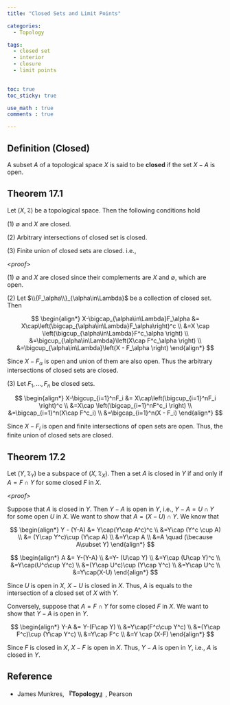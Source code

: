 ```yaml
---
title: "Closed Sets and Limit Points"

categories:
  - Topology

tags:
  - closed set
  - interior
  - closure
  - limit points
 

toc: true
toc_sticky: true

use_math : true
comments : true

---
```


## Definition (Closed)
A subset $A$ of a topological space $X$ is said to be **closed** if the set $X-A$ is open.


## Theorem 17.1
Let $(X,\mathfrak{T})$ be a topological space. Then the following conditions hold

(1) $\emptyset$ and $X$ are closed.

(2)  Arbitrary intersections of closed set is closed.

(3) Finite union of closed sets are closed. i.e.,


<*proof*>

(1) $\emptyset$ and $X$ are closed since their complements are $X$ and $\emptyset$, which are open.

(2) Let $\\{F_\alpha\\}_{\alpha\in\Lambda}$ be a collection of closed set. Then

$$
\begin{align*}
X-\bigcap_{\alpha\in\Lambda}F_\alpha &= X\cap\left(\bigcap_{\alpha\in\Lambda}F_\alpha\right)^c \\
&=X \cap \left(\bigcup_{\alpha\in\Lambda}F^c_\alpha \right) \\
&=\bigcup_{\alpha\in\Lambda}\left(X\cap F^c_\alpha \right) \\
&=\bigcup_{\alpha\in\Lambda}\left(X - F_\alpha \right) 
\end{align*}
$$

Since $X-F_\alpha$ is open and union of them are also open. Thus the arbitrary intersections of closed sets are closed.

(3) Let $F_1,\ldots, F_n$ be closed sets. 

$$
\begin{align*}
X-\bigcup_{i=1}^nF_i &= X\cap\left(\bigcup_{i=1}^nF_i \right)^c \\
&=X\cap \left(\bigcap_{i=1}^nF^c_i \right) \\ 
&=\bigcap_{i=1}^n(X\cap F^c_i) \\
&=\bigcap_{i=1}^n(X - F_i)
\end{align*}
$$

Since $X-F_i$ is open and finite intersections of open sets are open. Thus, the finite union of closed sets are closed.

$$\tag*{$\square$}$$

## Theorem 17.2
Let $(Y,\mathfrak{T}_Y)$ be a subspace of $(X,\mathfrak{T}_X)$. Then a set $A$ is closed in $Y$ if and only if $A=F\cap Y$ for some closed $F$ in $X$.

<*proof*>

Suppose that $A$ is closed in $Y$.  Then $Y-A$ is open in $Y$, i.e., $Y-A=U\cap Y$ for some open $U$ in $X$. We want to show that $A= (X-U)\cap Y$. We know that 

$$
\begin{align*}
Y - (Y-A) &= Y\cap(Y\cap A^c)^c \\
&=Y\cap (Y^c \cup A) \\
&= (Y\cap Y^c)\cup (Y\cap A) \\
&=Y\cap A \\
&=A \quad (\because A\subset Y)
\end{align*}
$$

$$
\begin{align*}
A &= Y-(Y-A) \\
&=Y- (U\cap Y) \\
&=Y\cap (U\cap Y)^c \\
&=Y\cap(U^c\cup Y^c) \\
&=(Y\cap U^c)\cup (Y\cap Y^c) \\
&=Y\cap U^c \\
&=Y\cap(X-U)
\end{align*}
$$

Since $U$ is open in $X$, $X-U$ is closed in $X$. Thus, $A$ is equals to the intersection of a closed set of $X$ with $Y$.

Conversely, suppose that $A=F\cap Y$ for some closed  $F$ in $X$. We want to show that $Y-A$ is open in $Y$. 

$$
\begin{align*}
Y-A &= Y-(F\cap Y) \\
&=Y\cap(F^c\cup Y^c) \\
&=(Y\cap F^c)\cup (Y\cap Y^c) \\
&=Y\cap F^c \\
&=Y \cap (X-F)
\end{align*}
$$

Since $F$ is closed in $X$, $X-F$ is open in $X$. Thus, $Y-A$ is open in $Y$, i.e., $A$ is closed in $Y$.


$$\tag*{$\square$}$$
## Reference
- James Munkres, **『**Topology**』**, Pearson
